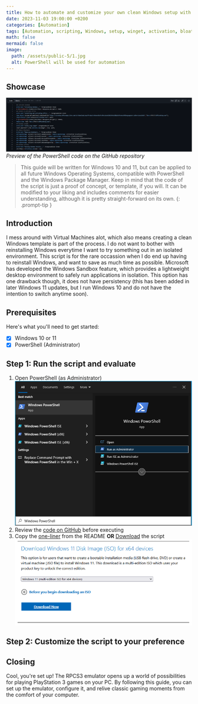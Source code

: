 ```yaml
---
title: How to automate and customize your own clean Windows setup with PowerShell 
date: 2023-11-03 19:00:00 +0200
categories: [Automation]
tags: [Automation, scripting, Windows, setup, winget, activation, bloatware, debloat, Microsoft, GitHub, open-source]
math: false
mermaid: false
image:
  path: /assets/public-5/1.jpg
  alt: PowerShell will be used for automation
---
```


## Showcase
![1](/assets/public-5/2.png)
_Preview of the PowerShell code on the GitHub repository_

> This guide will be written for Windows 10 and 11, but can be applied to all future Windows Operating Systems, compatible with PowerShell and the Windows Package Manager. Keep in mind that the code of the script is just a proof of concept, or template, if you will. It can be modified to your liking and includes comments for easier understanding, although it is pretty straight-forward on its own. 
{: .prompt-tip }

## Introduction
I mess around with Virtual Machines alot, which also means creating a clean Windows template is part of the process. I do not want to bother with reinstalling Windows everytime I want to try something out in an isolated environment. This script is for the rare occassion when I do end up having to reinstall Windows, and want to save as much time as possible. Microsoft has developed the Windows Sandbox feature, which provides a lightweight desktop environment to safely run applications in isolation. This option has one drawback though, it does not have persistency (this has been added in later Windows 11 updates, but I run Windows 10 and do not have the intention to switch anytime soon).

## Prerequisites
Here's what you'll need to get started:
- [x] Windows 10 or 11
- [x] PowerShell (Administrator)

## Step 1: Run the script and evaluate

1.  Open PowerShell (as Administrator)
![1](/assets/public-5/3.png)
2.  Review the [code on GitHub](https://github.com/jeroen66124/Winstart/blob/main/winstart.ps1) before executing
3.  Copy the [one-liner](https://github.com/jeroen66124/Winstart/blob/main/README.md#one-liner) from the README **OR** [Download](https://github.com/jeroen66124/Winstart/blob/main/winstart.ps1) the script
![1](/assets/public-5/4.png)

## Step 2: Customize the script to your preference

## Closing

Cool, you're set up! The RPCS3 emulator opens up a world of possibilities for playing PlayStation 3 games on your PC. By following this guide, you can set up the emulator, configure it, and relive classic gaming moments from the comfort of your computer. 
